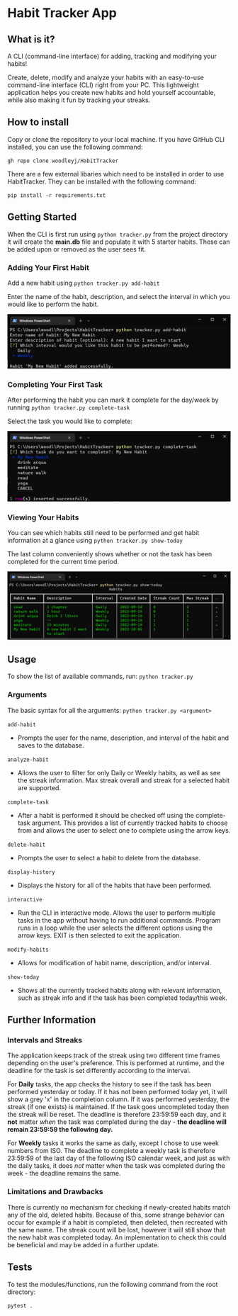 # Habit Tracker App
## What is it?
A CLI (command-line interface) for adding, tracking and modifying your habits!

Create, delete, modify and analyze your habits with an easy-to-use command-line interface (CLI) right from your PC.
This lightweight application helps you create new habits and hold yourself accountable, while also making it fun by
tracking your streaks.

## How to install
Copy or clone the repository to your local machine.  If you have GitHub CLI installed, you can use the following 
command:
```
gh repo clone woodleyj/HabitTracker
```
There are a few external libaries which need to be installed in order to use HabitTracker.  They can be installed
with the following command:
```
pip install -r requirements.txt
```
## Getting Started
When the CLI is first run using ``python tracker.py`` from the project directory it will create the **main.db** file
and populate it with 5 starter habits.  These can be added upon or removed as the user sees fit.

### Adding Your First Habit
Add a new habit using ``python tracker.py add-habit``

Enter the name of the habit, description, and select the interval in which you would like to perform the habit.

![img.png](img/add-habit.png)

### Completing Your First Task
After performing the habit you can mark it complete for the day/week by running ``python tracker.py complete-task``

Select the task you would like to complete:

![img.png](img/complete-task.png)

### Viewing Your Habits
You can see which habits still need to be performed and get habit information at a glance using ``python tracker.py show-today``

The last column conveniently shows whether or not the task has been completed for the current time period.

![img_1.png](img/show-today.png)

## Usage
To show the list of available commands, run: ``python tracker.py``

### Arguments
The basic syntax for all the arguments:
``
python tracker.py <argument>
``

``add-habit``

- Prompts the user for the name, description, and interval of the habit and saves to the database.

``analyze-habit``

- Allows the user to filter for only Daily or Weekly habits, as well as see the streak information.  Max streak overall
and streak for a selected habit are supported.

``complete-task``

- After a habit is performed it should be checked off using the complete-task argument.  This provides a list of currently
tracked habits to choose from and allows the user to select one to complete using the arrow keys.

``delete-habit``

- Prompts the user to select a habit to delete from the database.

``display-history``

- Displays the history for all of the habits that have been performed.

``interactive``

- Run the CLI in interactive mode.  Allows the user to perform multiple tasks in the app without having to run additional
commands.  Program runs in a loop while the user selects the different options using the arrow keys.  EXIT is then 
selected to exit the application.

``modify-habits``

- Allows for modification of habit name, description, and/or interval.

``show-today``

- Shows all the currently tracked habits along with relevant information, such as streak info and if the task has been
completed today/this week.

## Further Information
### Intervals and Streaks
The application keeps track of the streak using two different time frames depending on the user's preference.  This is
performed at runtime, and the deadline for the task is set differently according to the interval.

For **Daily** tasks, the app checks the history to see if the task has been performed yesterday or today.  If it has
not been performed today yet, it will show a grey 'x' in the completion column.  If it was performed yesterday, the
streak (if one exists) is maintained.  If the task goes uncompleted today then the streak will be reset.  The deadline
is therefore 23:59:59 each day, and it **not** matter *when* the task was completed during the day - **the deadline will 
remain 23:59:59 the following day.**

For **Weekly** tasks it works the same as daily, except I chose to use week numbers from ISO.  The deadline to complete
a weekly task is therefore 23:59:59 of the last day of the following ISO calendar week, and just as with the daily 
tasks, it does *not* matter when the task was completed during the week - the deadline remains the same.

### Limitations and Drawbacks
There is currently no mechanism for checking if newly-created habits match any of the old, deleted habits.  Because
of this, some strange behavior can occur for example if a habit is completed, then deleted, then recreated with the same
name.  The streak count will be lost, however it will still show that the new habit was completed today. An
implementation to check this could be beneficial and may be added in a further update.

## Tests
To test the modules/functions, run the following command from the root directory:
```
pytest .
```